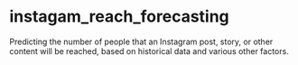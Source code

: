 # instagam_reach_forecasting
Predicting the number of people that an Instagram post, story, or other content will be reached, based on historical data and various other factors.
